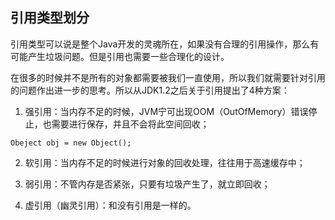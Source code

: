 ## 引用类型划分

引用类型可以说是整个Java开发的灵魂所在，如果没有合理的引用操作，那么有可能产生垃圾问题。但是引用也需要一些合理化的设计。

在很多的时候并不是所有的对象都需要被我们一直使用，所以我们就需要针对引用的问题作出进一步的思考。所以从JDK1.2之后关于引用提出了4种方案：

1. 强引用：当内存不足的时候，JVM宁可出现OOM（OutOfMemory）错误停止，也需要进行保存，并且不会将此空间回收；

```
Obeject obj = new Object(); 
```

2. 软引用：当内存不足的时候进行对象的回收处理，往往用于高速缓存中；

3. 弱引用：不管内存是否紧张，只要有垃圾产生了，就立即回收；

4. 虚引用（幽灵引用）：和没有引用是一样的。